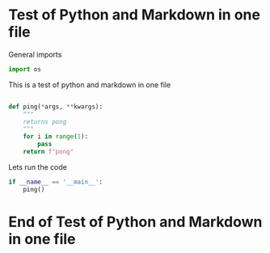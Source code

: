# Test of Python and Markdown in one file

General imports

```python
import os
```` 

This is a test of python and markdown in one file
```python

def ping(*args, **kwargs):
    """
    returns pong
    """
    for i in range(1):
        pass
    return f"pong"
```

Lets run the code

```python
if __name__ == '__main__':
    ping()
```` 

# End of Test of Python and Markdown in one file